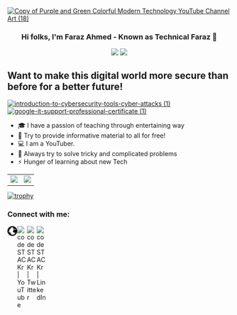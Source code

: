 [![Copy of Purple and Green Colorful Modern Technology YouTube Channel Art (18)](https://user-images.githubusercontent.com/60597399/111895494-29a7d580-89d0-11eb-84c6-82739d190e96.png)](https://technicalfaraz.com/)
<div align="center">
<h3>Hi folks, I'm Faraz Ahmed - Known as Technical Faraz 👋</h3>
</div>

<div align="center">
<a href="https://technicalfaraz.com/"><img src="https://img.shields.io/website?label=https://technicalfaraz.com/&style=for-the-badge&url=https%3A%2F%2Fcodestackr.com" /></a>
<a href="https://twitter.com/TechnicalFaraz5"><img src="https://img.shields.io/twitter/follow/technicalfaraz5?color=1DA1F2&logo=twitter&style=for-the-badge" /></a>
</div>

## Want to make this digital world more secure than before for a better future!
[
![introduction-to-cybersecurity-tools-cyber-attacks (1)](https://user-images.githubusercontent.com/60597399/111895867-cf5c4400-89d2-11eb-83a8-e69040cb0849.png)
](https://www.youracclaim.com/badges/381cc55c-1e00-47b3-a678-5454932708bf/public_url) [![google-it-support-professional-certificate (1)](https://user-images.githubusercontent.com/60597399/111895936-38dc5280-89d3-11eb-9fee-afca715d630f.png)](https://www.youracclaim.com/badges/22d82bbf-0a03-4761-a6ea-88088ca98388/public_url)

- :mortar_board: I have a passion of teaching through entertaining way
- 🌱 Try to provide informative material to all for free!
- :computer: I am a YouTuber.
- 🥅 Always try to solve tricky and complicated problems
- ⚡ Hunger of learning about new Tech

<table>
  <tr>
    <td align="center" style="padding=0;width=50%;">
      <img src="https://github-readme-stats.vercel.app/api/?username=Technical-Faraz&title_color=4F8CC9&text_color=9f9f9f&show_icons=true&bg_color=00000000&hide_border=true&icon_color=4F8CC9&hide_title=true&count_private=true" />
    </td>
    <td align="center" style="padding=0;width=50%;">
      <img src="https://github-readme-stats.quantumlytangled.vercel.app/api/top-langs/?username=Technical-Faraz&title_color=4F8CC9&text_color=9f9f9f&layout=compact&show_icons=true&bg_color=00000000&hide_border=true&icon_color=00000000&count_private=true" />
    </td>
  </tr>
</table>

[![trophy](https://github-profile-trophy.vercel.app/?username=Technical-Faraz&theme=darkhub)](https://github.com/ryo-ma/github-profile-trophy)

### Connect with me:

[<img align="left" alt="codeSTACKr.com" width="22px" src="https://raw.githubusercontent.com/iconic/open-iconic/master/svg/globe.svg" />][website]
[<img align="left" alt="codeSTACKr | YouTube" width="22px" src="https://cdn.jsdelivr.net/npm/simple-icons@v3/icons/youtube.svg" />][youtube]
[<img align="left" alt="codeSTACKr | Twitter" width="22px" src="https://cdn.jsdelivr.net/npm/simple-icons@v3/icons/twitter.svg" />][twitter]
[<img align="left" alt="codeSTACKr | LinkedIn" width="22px" src="https://cdn.jsdelivr.net/npm/simple-icons@v3/icons/linkedin.svg" />][linkedin]

<br />


[website]: https://technicalfaraz.com
[twitter]: https://twitter.com/TechnicalFaraz5
[youtube]: https://www.youtube.com/channel/UCwO7fKd11Bg8YsL3bSPdcWQ
[linkedin]: https://www.linkedin.com/in/technicalfaraz/
